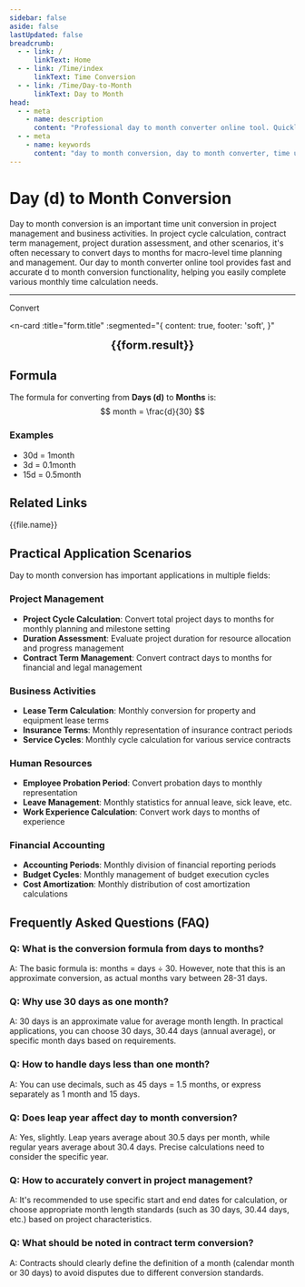 ```yaml
---
sidebar: false
aside: false
lastUpdated: false
breadcrumb:
  - - link: /
      linkText: Home
  - - link: /Time/index
      linkText: Time Conversion
  - - link: /Time/Day-to-Month
      linkText: Day to Month
head:
  - - meta
    - name: description
      content: "Professional day to month converter online tool. Quickly convert days (d) to months with precise conversion formulas and practical time calculation functions. Supports project cycle calculation, contract term management, and other monthly time conversion application scenarios."
  - - meta
    - name: keywords
      content: "day to month conversion, day to month converter, time unit conversion, day month calculator, d to month conversion, online time converter, project cycle calculation, days to months, time unit calculator, month conversion, time converter, day to month formula, contract term management, project duration"
---
```


# Day (d) to Month Conversion

Day to month conversion is an important time unit conversion in project management and business activities. In project cycle calculation, contract term management, project duration assessment, and other scenarios, it's often necessary to convert days to months for macro-level time planning and management. Our day to month converter online tool provides fast and accurate d to month conversion functionality, helping you easily complete various monthly time calculation needs.

---
<script setup>
import { onMounted, reactive, inject, ref } from 'vue'
import { NButton,NForm ,NFormItem,NInput,NInputNumber,NSelect,NCard,useMessage,NGrid ,NGi  } from 'naive-ui'
import { defineClientComponent } from 'vitepress'
import { Time } from '../files';

const convert = inject('convert')

const seoKey = ['day to month conversion','day to month converter','time unit conversion','day month calculator','d to month conversion','online time converter','project cycle calculation','days to months','time unit calculator','month conversion','time converter','day to month formula','contract term management','project duration','day','month','time conversion','time unit']

const form = reactive({
  number: null,
  result: '',
  title: 'Day to Month Converter',
})

const convertHandler = () => {
  if (form.number !== null && !isNaN(form.number)) {
    const convertedValue = parseFloat(form.number) / 30
    form.result = `${form.number}d = ${convertedValue.toFixed(4)}month`
  } else {
    form.result = 'Please enter a valid number.'
  }
}
</script>

<n-form size="large" :model="form">
  <n-form-item label="Days (d)">
    <n-input-number v-model:value="form.number" placeholder="Enter days" style="width: 100%" />
  </n-form-item>
  <n-form-item>
    <n-button type="info" @click="convertHandler" block>Convert</n-button>
  </n-form-item>
</n-form>

<n-card
  :title="form.title"
  :segmented="{
    content: true,
    footer: 'soft',
  }"
>
  <div  style="text-align:center;font-size:20px;">
    <strong>{{form.result}}</strong>
  </div>
  <template #footer>
    <div>
      <span v-for="item of seoKey" :key="item">{{item}}，</span>
    </div>
  </template>
</n-card>

## Formula

The formula for converting from **Days (d)** to **Months** is:
$$ month = \frac{d}{30} $$

### Examples
- 30d = 1month
- 3d = 0.1month
- 15d = 0.5month
## Related Links
<n-grid x-gap="12" :cols="2">
  <n-gi v-for="(file, index) in Time" :key="index">
    <n-button
      text
      tag="a"
      :href="file.path"
      type="info"
    >
      {{file.name}}
    </n-button>
  </n-gi>
</n-grid>

## Practical Application Scenarios

Day to month conversion has important applications in multiple fields:

### Project Management
- **Project Cycle Calculation**: Convert total project days to months for monthly planning and milestone setting
- **Duration Assessment**: Evaluate project duration for resource allocation and progress management
- **Contract Term Management**: Convert contract days to months for financial and legal management

### Business Activities
- **Lease Term Calculation**: Monthly conversion for property and equipment lease terms
- **Insurance Terms**: Monthly representation of insurance contract periods
- **Service Cycles**: Monthly cycle calculation for various service contracts

### Human Resources
- **Employee Probation Period**: Convert probation days to monthly representation
- **Leave Management**: Monthly statistics for annual leave, sick leave, etc.
- **Work Experience Calculation**: Convert work days to months of experience

### Financial Accounting
- **Accounting Periods**: Monthly division of financial reporting periods
- **Budget Cycles**: Monthly management of budget execution cycles
- **Cost Amortization**: Monthly distribution of cost amortization calculations

## Frequently Asked Questions (FAQ)

### Q: What is the conversion formula from days to months?
A: The basic formula is: months = days ÷ 30. However, note that this is an approximate conversion, as actual months vary between 28-31 days.

### Q: Why use 30 days as one month?
A: 30 days is an approximate value for average month length. In practical applications, you can choose 30 days, 30.44 days (annual average), or specific month days based on requirements.

### Q: How to handle days less than one month?
A: You can use decimals, such as 45 days = 1.5 months, or express separately as 1 month and 15 days.

### Q: Does leap year affect day to month conversion?
A: Yes, slightly. Leap years average about 30.5 days per month, while regular years average about 30.4 days. Precise calculations need to consider the specific year.

### Q: How to accurately convert in project management?
A: It's recommended to use specific start and end dates for calculation, or choose appropriate month length standards (such as 30 days, 30.44 days, etc.) based on project characteristics.

### Q: What should be noted in contract term conversion?
A: Contracts should clearly define the definition of a month (calendar month or 30 days) to avoid disputes due to different conversion standards.